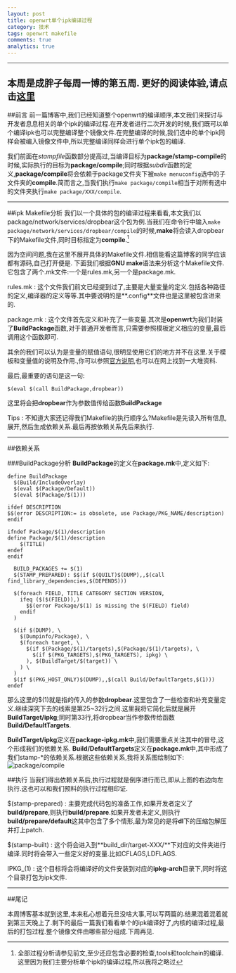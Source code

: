 ```yaml
---
layout: post
title: openwrt单个ipk编译过程
category: 技术
tags: openwrt makefile
comments: true
analytics: true
---
```


---
本周是成胖子每周一博的第五周.
更好的阅读体验,请点击[这里](https://www.zybuluo.com/icyriver/note/257687)
---

##前言
前一篇博客中,我们已经知道整个openwrt的编译顺序,本文我们来探讨与开发者息息相关的单个ipk的编译过程.在开发者进行二次开发的时候,我们既可以单个编译ipk也可以完整编译整个镜像文件.在完整编译的时候,我们选中的单个ipk同样会被编入镜像文件中,所以完整编译同样会进行单个ipk包的编译.

我们前面在*stampfile*函数部分提高过,当编译目标为**package/stamp-compile**的时候,实际执行的目标为**package/compile**;同时根据*subdir*函数的定义,**package/compile**将会依赖于package文件夹下被`make menuconfig`选中的子文件夹的**compile**.简而言之,当我们执行`make package/compile`相当于对所有选中的文件夹执行`make package/XXX/compile`.

---
##ipk Makefile分析
我们以一个具体的包的编译过程来看看,本文我们以package/network/services/dropbear这个包为例.当我们在命令行中输入`make package/network/services/dropbear/compile`的时候,**make**将会读入dropbear下的Makefile文件,同时目标指定为**compile**.[^foo1]

因为空间问题,我在这里不展开具体的Makefile文件.相信能看这篇博客的同学应该都有源码,自己打开便是.
下面我们根据**GNU make**语法来分析这个Makefile文件.它包含了两个.mk文件:一个是rules.mk,另一个是package.mk.

rules.mk
:   这个文件我们前文已经提到过了,主要是大量变量的定义.包括各种路径的定义,编译器的定义等等.其中要说明的是**.config**文件也是这里被包含进来的.

package.mk
:   这个文件首先定义和补充了一些变量.其次是**openwrt**为我们封装了**BuildPackage**函数,对于普通开发者而言,只需要参照模板定义相应的变量,最后调用这个函数即可.

其余的我们可以认为是变量的赋值语句,很明显使用它们的地方并不在这里.关于模板和变量值的说明及作用.,你可以参照[官方说明](https://wiki.openwrt.org/doc/devel/packages),也可以在网上找到一大堆资料.

最后,最重要的语句是这一句:

```
$(eval $(call BuildPackage,dropbear))
```

这里将会把**dropbear**作为参数值传给函数**BuildPackage**

Tips
:   不知道大家还记得我们Makefile的执行顺序么?Makefile是先读入所有信息,展开,然后生成依赖关系.最后再按依赖关系先后来执行.

---
##依赖关系

###BuildPackage分析
**BuildPackage**的定义在**package.mk**中,定义如下:

```
define BuildPackage
  $(Build/IncludeOverlay)
  $(eval $(Package/Default))
  $(eval $(Package/$(1)))

ifdef DESCRIPTION
$$(error DESCRIPTION:= is obsolete, use Package/PKG_NAME/description)
endif

ifndef Package/$(1)/description
define Package/$(1)/description
	$(TITLE)
endef
endif

  BUILD_PACKAGES += $(1)
  $(STAMP_PREPARED): $$(if $(QUILT)$(DUMP),,$(call find_library_dependencies,$(DEPENDS)))

  $(foreach FIELD, TITLE CATEGORY SECTION VERSION,
    ifeq ($($(FIELD)),)
      $$(error Package/$(1) is missing the $(FIELD) field)
    endif
  )

  $(if $(DUMP), \
    $(Dumpinfo/Package), \
    $(foreach target, \
      $(if $(Package/$(1)/targets),$(Package/$(1)/targets), \
        $(if $(PKG_TARGETS),$(PKG_TARGETS), ipkg) \
      ), $(BuildTarget/$(target)) \
    ) \
  )
  $(if $(PKG_HOST_ONLY)$(DUMP),,$(call Build/DefaultTargets,$(1)))
endef
```

那么这里的$(1)就是指的传入的参数**dropbear**.这里包含了一些检查和补充变量定义.继续深究下去的线索是第25~32行之间.这里我将它简化后就是展开**BuildTarget/ipkg**;同时第33行,将dropbear当作参数传给函数**Build/DefaultTargets**.

**BuildTarget/ipkg**定义在**package-ipkg.mk**中,我们需要重点关注其中的冒号,这个形成我们的依赖关系.
**Build/DefaultTargets**定义在**package.mk**中,其中形成了我们stamp-*的依赖关系.根据这些依赖关系,我将关系图绘制如下:
![package/compile](http://ww4.sinaimg.cn/large/006kvZhRjw1ezmd5eo1iej31bb0fcwh0.jpg)

##执行
当我们得出依赖关系后,执行过程就是倒序进行而已,即从上图的右边向左执行.这也可以和我们预料的执行过程相印证.

$(stamp-prepared)
:   主要完成代码包的准备工作,如果开发者定义了**build/prepare**,则执行**build/prepare**.如果开发者未定义,则执行**build/prepare/default**这其中包含了多个情形,最为常见的是将**dl**下的压缩包解压并打上patch.

$(stamp-built)
:   这个将会进入到**build_dir/target-XXX/**下对应的文件夹进行编译.同时将会带入一些定义好的变量.比如CFLAGS,LDFLAGS.

IPKG_(1)
:   这个目标将会将编译好的文件安装到对应的**ipkg-arch**目录下,同时将这个目录打包为ipk文件.

---
##尾记

本周博客基本就到这里,本来私心想着元旦没啥大事,可以写两篇的.结果混着混着就到第三天晚上了.剩下的最后一篇我们看看单个的ipk编译好了,内核的编译过程,最后的打包过程.整个镜像文件由哪些部分组成.下周再见.


[^foo1]: 全部过程分析请参见前文,至少还应包含必要的检查,tools和toolchain的编译.这里因为我们主要分析单个ipk的编译过程,所以我将之略过
